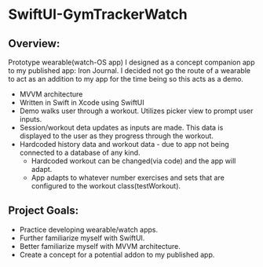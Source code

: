 # SwiftUI-GymTrackerWatch

## Overview:
Prototype wearable(watch-OS app) I designed as a concept companion app to my published app: Iron Journal.
I decided not go the route of a wearable to act as an addition to my app for the time being so this acts as a demo.

 + MVVM architecture   
 + Written in Swift in Xcode using SwiftUI 
 + Demo walks user through a workout. Utilizes picker view to prompt user inputs.
 + Session/workout deta updates as inputs are made. This data is displayed to the user as they progress through the workout.
 + Hardcoded history data and workout data - due to app not being connected to a database of any kind.
   + Hardcoded workout can be changed(via code) and the app will adapt.
   + App adapts to whatever number exercises and sets that are configured to the workout class(testWorkout).
  
## Project Goals:
+ Practice developing wearable/watch apps.
+ Further familiarize myself with SwiftUI.
+ Better familiarize myself with MVVM architecture.
+ Create a concept for a potential addon to my published app. 

